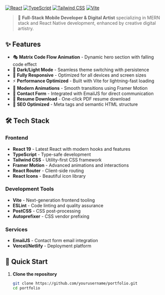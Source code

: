 
[![React](https://img.shields.io/badge/React-20232A?style=for-the-badge&logo=react&logoColor=61DAFB)](https://reactjs.org/)
[![TypeScript](https://img.shields.io/badge/TypeScript-007ACC?style=for-the-badge&logo=typescript&logoColor=white)](https://www.typescriptlang.org/)
[![Tailwind CSS](https://img.shields.io/badge/Tailwind_CSS-38B2AC?style=for-the-badge&logo=tailwind-css&logoColor=white)](https://tailwindcss.com/)
[![Vite](https://img.shields.io/badge/Vite-646CFF?style=for-the-badge&logo=vite&logoColor=white)](https://vitejs.dev/)

> 🚀 **Full-Stack Mobile Developer & Digital Artist** specializing in MERN stack and React Native development, enhanced by creative digital artistry.

## ✨ Features

- 🎭 **Matrix Code Flow Animation** - Dynamic hero section with falling code effect
- 🌙 **Dark/Light Mode** - Seamless theme switching with persistence
- 📱 **Fully Responsive** - Optimized for all devices and screen sizes
- ⚡ **Performance Optimized** - Built with Vite for lightning-fast loading
- 🎨 **Modern Animations** - Smooth transitions using Framer Motion
- 📧 **Contact Form** - Integrated with EmailJS for direct communication
- 📄 **Resume Download** - One-click PDF resume download
- 🎯 **SEO Optimized** - Meta tags and semantic HTML structure

## 🛠️ Tech Stack

### Frontend
- **React 19** - Latest React with modern hooks and features
- **TypeScript** - Type-safe development
- **Tailwind CSS** - Utility-first CSS framework
- **Framer Motion** - Advanced animations and interactions
- **React Router** - Client-side routing
- **React Icons** - Beautiful icon library

### Development Tools
- **Vite** - Next-generation frontend tooling
- **ESLint** - Code linting and quality assurance
- **PostCSS** - CSS post-processing
- **Autoprefixer** - CSS vendor prefixing

### Services
- **EmailJS** - Contact form email integration
- **Vercel/Netlify** - Deployment platform

## 🚀 Quick Start

1. **Clone the repository**
   ```bash
   git clone https://github.com/yourusername/portfolio.git
   cd portfolio
